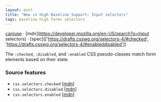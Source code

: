 ```yaml
---
layout: post
title: "New in High Baseline Support: Input selectors"
tags: baseline-high forms selectors
---
```


[caniuse](https://caniuse.com/?search=input-selectors) · [mdn](https://developer.mozilla.org/en-US/search?q=Input selectors) · [spec](['https://drafts.csswg.org/selectors-4/#checked', 'https://drafts.csswg.org/selectors-4/#enableddisabled'])

The `:checked`, `:disabled`, and `:enabled` CSS pseudo-classes match form elements based on their state.

### Source features

- ``css.selectors.checked`` [[mdn]](https://developer.mozilla.org/en-US/search?q=css.selectors.checked)
- ``css.selectors.disabled`` [[mdn]](https://developer.mozilla.org/en-US/search?q=css.selectors.disabled)
- ``css.selectors.enabled`` [[mdn]](https://developer.mozilla.org/en-US/search?q=css.selectors.enabled)

